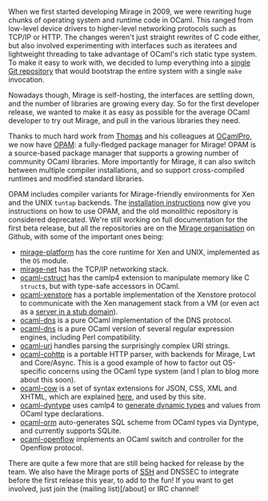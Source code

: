 When we first started developing Mirage in 2009, we were rewriting huge chunks of operating system and runtime code in OCaml. This ranged from low-level device drivers to higher-level networking protocols such as TCP/IP or HTTP.  The changes weren't just straight rewrites of C code either, but also involved experimenting with interfaces such as iteratees and lightweight threading to take advantage of OCaml's rich static type system.  To make it easy to work with, we decided to lump everything into a [single Git repository](http://github.com/avsm/mirage) that would bootstrap the entire system with a single `make` invocation.

Nowadays though, Mirage is self-hosting, the interfaces are settling down, and the number of libraries are growing every day. So for the first developer release, we wanted to make it as easy as possible for the average OCaml developer to try out Mirage, and pull in the various libraries they need.

Thanks to much hard work from [Thomas](http://gazagnaire.org) and his colleagues at [OCamlPro](http://ocamlpro.com), we now have [OPAM](http://opam.ocamlpro.com): a fully-fledged package manager for Mirage!  OPAM is a source-based package manager that supports a growing number of community OCaml libraries.  More importantly for Mirage, it can also switch between multiple compiler installations, and so support cross-compiled runtimes and modified standard libraries.

OPAM includes compiler variants for Mirage-friendly environments for Xen and the UNIX `tuntap` backends.  The [installation instructions](/wiki/install) now give you instructions on how to use OPAM, and the old monolithic repository is considered deprecated.  We're still working on full documentation for the first beta release, but all the repositories are on the [Mirage organisation](http://github.com/mirage) on Github, with some of the important ones being:

* [mirage-platform](http://github.com/mirage/mirage-platform) has the core runtime for Xen and UNIX, implemented as the `OS` module.
* [mirage-net](http://github.com/mirage/mirage-net) has the TCP/IP networking stack.
* [ocaml-cstruct](http://github.com/mirage/ocaml-cstruct) has the camlp4 extension to manipulate memory like C `struct`s, but with type-safe accessors in OCaml.
* [ocaml-xenstore](http://github.com/mirage/ocaml-xenstore) has a portable implementation of the Xenstore protocol to communicate with the Xen management stack from a VM (or even act as a [server in a stub domain](/blog/xenstore-stub-domain)).
* [ocaml-dns](http://github.com/mirage/ocaml-dns) is a pure OCaml implementation of the DNS protocol.
* [ocaml-dns](http://github.com/mirage/ocaml-re) is a pure OCaml version of several regular expression engines, including Perl compatibility.
* [ocaml-uri](http://github.com/mirage/ocaml-uri) handles parsing the surprisingly complex URI strings.
* [ocaml-cohttp](http://github.com/mirage/ocaml-cohttp) is a portable HTTP parser, with backends for Mirage, Lwt and Core/Async. This is a good example of how to factor out OS-specific concerns using the OCaml type system (and I plan to blog more about this soon).
* [ocaml-cow](http://github.com/mirage/ocaml-cow) is a set of syntax extensions for JSON, CSS, XML and XHTML, which are explained [here](/wiki/cow), and used by this site.
* [ocaml-dyntype](http://github.com/mirage/dyntype) uses camlp4 to [generate dynamic types](http://anil.recoil.org/papers/2011-dynamics-ml.pdf) and values from OCaml type declarations.
* [ocaml-orm](http://github.com/mirage/orm) auto-generates SQL scheme from OCaml types via Dyntype, and currently supports SQLite.
* [ocaml-openflow](http://github.com/mirage/ocaml-openflow) implements an OCaml switch and controller for the Openflow protocol.

There are quite a few more that are still being hacked for release by the team. We also have the Mirage ports of [SSH](http://github.com/avsm/ocaml-ssh) and DNSSEC to integrate before the first release this year, to add to the fun!  If you want to get involved, just join the (mailing list)[/about] or IRC channel!
